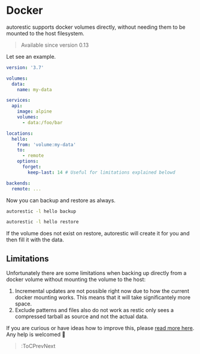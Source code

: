 # Docker

autorestic supports docker volumes directly, without needing them to be mounted to the host filesystem.

> Available since version 0.13

Let see an example.

```yaml | docker-compose.yml
version: '3.7'

volumes:
  data:
    name: my-data

services:
  api:
    image: alpine
    volumes:
      - data:/foo/bar
```

```yaml | .autorestic.yml
locations:
  hello:
    from: 'volume:my-data'
    to:
      - remote
    options:
      forget:
        keep-last: 14 # Useful for limitations explained belowd

backends:
  remote: ...
```

Now you can backup and restore as always.

```bash
autorestic -l hello backup
```

```bash
autorestic -l hello restore
```

If the volume does not exist on restore, autorestic will create it for you and then fill it with the data.

## Limitations

Unfortunately there are some limitations when backing up directly from a docker volume without mounting the volume to the host:

1. Incremental updates are not possible right now due to how the current docker mounting works. This means that it will take significantely more space.
2. Exclude patterns and files also do not work as restic only sees a compressed tarball as source and not the actual data.

If you are curious or have ideas how to improve this, please [read more here](https://github.com/cupcakearmy/autorestic/issues/4#issuecomment-568771951). Any help is welcomed 🙂

> :ToCPrevNext
